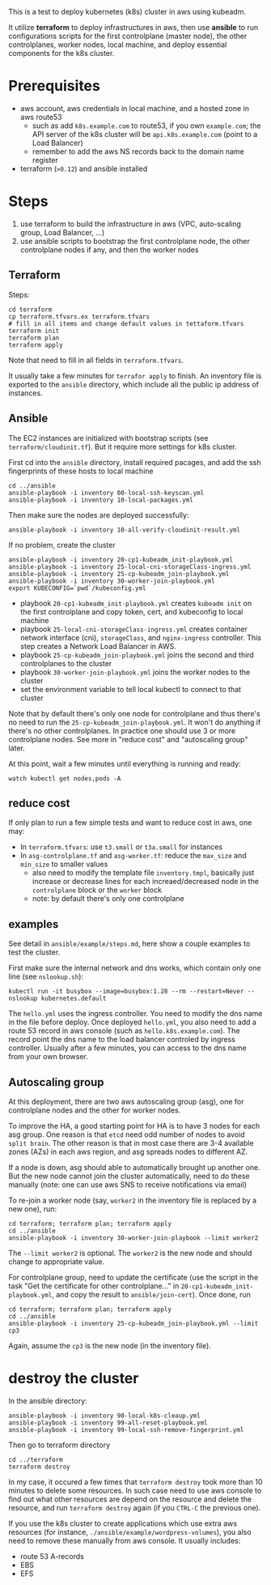 This is a test to deploy kubernetes (k8s) cluster in aws using kubeadm.

It utilize **terraform** to deploy infrastructures in aws, then use **ansible** to run
configurations scripts for the first controlplane (master node), the other controlplanes,
worker nodes, local machine, and deploy essential components for the k8s cluster.


# Prerequisites
* aws account, aws credentials in local machine, and a hosted zone in aws route53
  - such as add `k8s.example.com` to route53, if you own `example.com`; the API server
    of the k8s cluster will be `api.k8s.example.com` (point to a Load Balancer)
  - remember to add the aws NS records back to the domain name register
* terraform (`>0.12`) and ansible installed


# Steps
1. use terraform to build the infrastructure in aws (VPC, auto-scaling group, Load
   Balancer, ...)
2. use ansible scripts to bootstrap the first controlplane node, the other controlplane
   nodes if any, and then the worker nodes

## Terraform
Steps:
```
cd terraform
cp terraform.tfvars.ex terraform.tfvars
# fill in all items and change default values in tettaform.tfvars
terraform init
terraform plan
terraform apply
```

Note that need to fill in all fields in `terraform.tfvars`.

It usually take a few minutes for `terrafor apply` to finish.  An inventory file is
exported to the `ansible` directory, which include all the public ip address of instances.


## Ansible
The EC2 instances are initialized with bootstrap scripts (see `terraform/cloudinit.tf`).
But it require more settings for k8s cluster.

First cd into the `ansible` directory, install required pacages, and add the ssh
fingerprints of these hosts to local machine

```
cd ../ansible
ansible-playbook -i inventory 00-local-ssh-keyscan.yml
ansible-playbook -i inventory 10-local-packages.yml
```

Then make sure the nodes are deployed successfully:
```
ansible-playbook -i inventory 10-all-verify-cloudinit-result.yml
```

If no problem, create the cluster
```
ansible-playbook -i inventory 20-cp1-kubeadm_init-playbook.yml
ansible-playbook -i inventory 25-local-cni-storageClass-ingress.yml
ansible-playbook -i inventory 25-cp-kubeadm_join-playbook.yml
ansible-playbook -i inventory 30-worker-join-playbook.yml
export KUBECONFIG=`pwd`/kubeconfig.yml
```

* playbook `20-cp1-kubeadm_init-playbook.yml` creates `kubeadm init` on the first
  controlplane and copy token, cert, and kubeconfig to local machine
* playbook `25-local-cni-storageClass-ingress.yml` creates container network interface
  (cni), `storageClass`, and `nginx-ingress` controller. This step creates a Network
  Load Balancer in AWS.
* playbook `25-cp-kubeadm_join-playbook.yml` joins the second and third controlplanes to
  the cluster
* playbook `30-worker-join-playbook.yml` joins the worker nodes to the cluster
* set the environment variable to tell local kubectl to connect to that cluster

Note that by default there's only one node for controlplane and thus there's no need to
run the `25-cp-kubeadm_join-playbook.yml`. It won't do anything if there's no other
controlplanes. In practice one should use 3 or more controlplane nodes. See more in
"reduce cost" and "autoscaling group" later.

At this point, wait a few minutes until everything is running and ready:
```
watch kubectl get nodes,pods -A
```

## reduce cost
If only plan to run a few simple tests and want to reduce cost in aws, one may:

* In `terraform.tfvars`: use `t3.small` or `t3a.small` for instances
* In `asg-controlplane.tf` and `asg-worker.tf`: reduce the `max_size` and `min_size` to
  smaller values
  - also need to modify the template file `inventory.tmpl`, basically just increase or
    decrease lines for each increaed/decreased node in the `controlplane` block or the
    `worker` block
  - note: by default there's only one controlplane

## examples
See detail in `ansible/example/steps.md`, here show a couple examples to test the cluster.

First make sure the internal network and dns works, which contain only one line (see
`nslookup.sh`):
```
kubectl run -it busybox --image=busybox:1.28 --rm --restart=Never -- nslookup kubernetes.default
```

The `hello.yml` uses the ingress controller. You need to modify the dns name in the file
before deploy. Once deployed `hello.yml`, you also need to add a route 53 record in aws
console (such as `hello.k8s.example.com`). The record point the dns name to the load
balancer controled by ingress controller. Usually after a few minutes, you can access to
the dns name from your own browser.


## Autoscaling group
At this deployment, there are two aws autoscaling group (asg), one for controlplane nodes
and the other for worker nodes.

To improve the HA, a good starting point for HA is to have 3 nodes for each asg group. One
reason is that `etcd` need odd number of nodes to avoid `split brain`. The other reason is
that in most case there are 3-4 available zones (AZs) in each aws region, and asg spreads
nodes to different AZ.

If a node is down, asg should able to automatically brought up another one.  But the new
node cannot join the cluster automatically, need to do these manually (note: one can use
aws SNS to receive notifications via email)

To re-join a worker node (say, `worker2` in the inventory file is replaced by a new one),
run:
```
cd terraform; terraform plan; terraform apply
cd ../ansible
ansible-playbook -i inventory 30-worker-join-playbook --limit worker2
```
The `--limit worker2` is optional. The `worker2` is the new node and should change to
appropriate value.

For controlplane group, need to update the certificate (use the script in the task "Get
the certificate for other controlplane..." in `20-cp1-kubeadm_init-playbook.yml`, and copy
the result to `ansible/join-cert`). Once done, run

```
cd terraform; terraform plan; terraform apply
cd ../ansible
ansible-playbook -i inventory 25-cp-kubeadm_join-playbook.yml --limit cp3
```
Again, assume the `cp3` is the new node (in the inventory file).


# destroy the cluster

In the ansible directory:
```
ansible-playbook -i inventory 90-local-k8s-cleaup.yml
ansible-playbook -i inventory 99-all-reset-playbook.yml
ansible-playbook -i inventory 99-local-ssh-remove-fingerprint.yml
```

Then go to terraform directory
```
cd ../terraform
terraform destroy
```

In my case, it occured a few times that `terraform destroy` took more than 10 minutes to
delete some resources. In such case need to use aws console to find out what other
resources are depend on the resource and delete the resource, and run `terraform destroy`
again (if you `CTRL-C` the previous one).

If you use the k8s cluster to create applications which use extra aws resources (for
instance, `./ansible/example/wordpress-volumes`), you also need to remove these manually
from aws console. It usually includes:
* route 53 A-records
* EBS
* EFS

